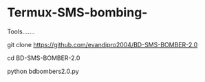 # Termux-SMS-bombing-
Tools.......


git clone https://github.com/evandipro2004/BD-SMS-BOMBER-2.0

cd BD-SMS-BOMBER-2.0

python bdbombers2.0.py
